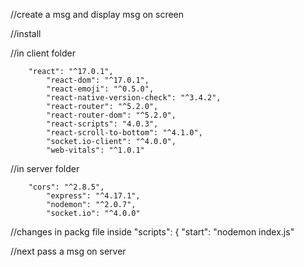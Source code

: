//create a msg and display msg on screen

//install

//in client folder

        "react": "^17.0.1",
            "react-dom": "^17.0.1",
            "react-emoji": "^0.5.0",
            "react-native-version-check": "^3.4.2",
            "react-router": "^5.2.0",
            "react-router-dom": "^5.2.0",
            "react-scripts": "4.0.3",
            "react-scroll-to-bottom": "^4.1.0",
            "socket.io-client": "^4.0.0",
            "web-vitals": "^1.0.1"

//in server folder

        "cors": "^2.8.5",
            "express": "^4.17.1",
            "nodemon": "^2.0.7",
            "socket.io": "^4.0.0"

//changes in packg file inside "scripts": { "start": "nodemon index.js"


//next pass a msg on server